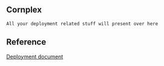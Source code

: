 ## Cornplex

`All your deployment related stuff will present over here`

## Reference
[Deployment document](https://github.com/alpitg/cornplex-devops/blob/main/docs/deployment.md)